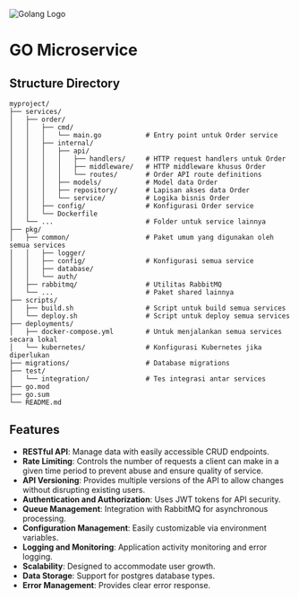 ![Golang Logo](https://ddev.com/img/blog/2024/05/golang-nerd-banner.png)
# GO Microservice

## Structure Directory
```
myproject/
├── services/
│   ├── order/
│   │   ├── cmd/
│   │   │   └── main.go           # Entry point untuk Order service
│   │   ├── internal/
│   │   │   ├── api/
│   │   │   │   ├── handlers/     # HTTP request handlers untuk Order
│   │   │   │   ├── middleware/   # HTTP middleware khusus Order
│   │   │   │   └── routes/       # Order API route definitions
│   │   │   ├── models/           # Model data Order
│   │   │   ├── repository/       # Lapisan akses data Order
│   │   │   └── service/          # Logika bisnis Order
│   │   ├── config/               # Konfigurasi Order service
│   │   └── Dockerfile
│   └── ...                       # Folder untuk service lainnya
├── pkg/
│   ├── common/                   # Paket umum yang digunakan oleh semua services
│   │   ├── logger/
│   │   ├── config/               # Konfigurasi semua service
│   │   ├── database/
│   │   └── auth/
│   ├── rabbitmq/                 # Utilitas RabbitMQ
│   └── ...                       # Paket shared lainnya
├── scripts/
│   ├── build.sh                  # Script untuk build semua services
│   └── deploy.sh                 # Script untuk deploy semua services
├── deployments/
│   ├── docker-compose.yml        # Untuk menjalankan semua services secara lokal
│   └── kubernetes/               # Konfigurasi Kubernetes jika diperlukan
├── migrations/                   # Database migrations
├── test/
│   └── integration/              # Tes integrasi antar services
├── go.mod
├── go.sum
└── README.md
```

## Features

- **RESTful API**: Manage data with easily accessible CRUD endpoints.
- **Rate Limiting**: Controls the number of requests a client can make in a given time period to prevent abuse and ensure quality of service.
- **API Versioning**: Provides multiple versions of the API to allow changes without disrupting existing users.
- **Authentication and Authorization**: Uses JWT tokens for API security.
- **Queue Management**: Integration with RabbitMQ for asynchronous processing.
- **Configuration Management**: Easily customizable via environment variables.
- **Logging and Monitoring**: Application activity monitoring and error logging.
- **Scalability**: Designed to accommodate user growth.
- **Data Storage**: Support for postgres database types.
- **Error Management**: Provides clear error response.